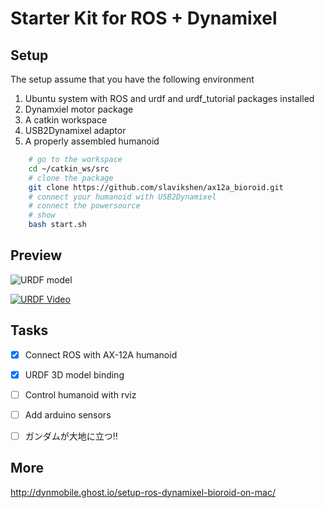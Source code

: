 # Starter Kit for ROS + Dynamixel

## Setup

The setup assume that you have the following environment

1. Ubuntu system with ROS and urdf and urdf_tutorial packages installed
2. Dynamxiel motor package
3. A catkin workspace
4. USB2Dynamixel adaptor
5. A properly assembled humanoid

```bash
    # go to the workspace
    cd ~/catkin_ws/src
    # clone the package
    git clone https://github.com/slavikshen/ax12a_bioroid.git
    # connect your humanoid with USB2Dynamixel
    # connect the powersource
    # show 
    bash start.sh    
```

## Preview

![URDF model](https://dl.dropboxusercontent.com/u/6925121/Blog/bioroid_urdf_sample.png)

[![URDF Video](http://img.youtube.com/vi/VPIiHFehRRI/0.jpg)](http://www.youtube.com/watch?v=VPIiHFehRRI)


## Tasks

- [x] Connect ROS with AX-12A humanoid
- [x] URDF 3D model binding
- [ ] Control humanoid with rviz
- [ ] Add arduino sensors
- [ ] ガンダムが大地に立つ!!
 

## More

http://dynmobile.ghost.io/setup-ros-dynamixel-bioroid-on-mac/


